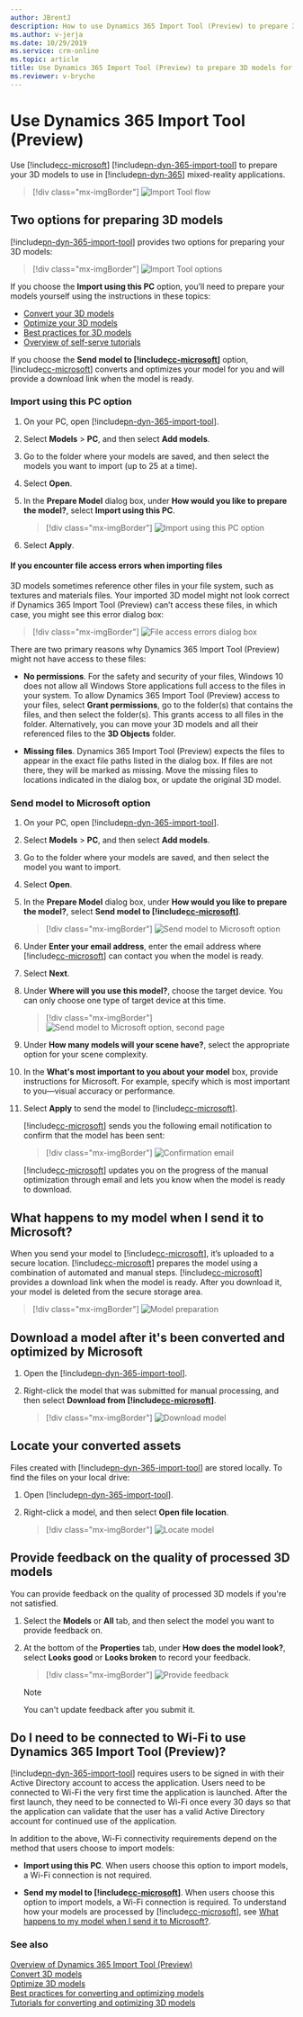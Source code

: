```yaml
---
author: JBrentJ
description: How to use Dynamics 365 Import Tool (Preview) to prepare 3D models for Dynamics 365 mixed-reality applications
ms.author: v-jerja
ms.date: 10/29/2019
ms.service: crm-online
ms.topic: article
title: Use Dynamics 365 Import Tool (Preview) to prepare 3D models for Dynamics 365 mixed-reality applications
ms.reviewer: v-brycho
---
```


# Use Dynamics 365 Import Tool (Preview)

Use [!include[cc-microsoft](../includes/cc-microsoft.md)] [!include[pn-dyn-365-import-tool](../includes/pn-dyn-365-import-tool.md)] to prepare your 3D models to use in [!include[pn-dyn-365](../includes/pn-dyn-365.md)] mixed-reality applications. 

> [!div class="mx-imgBorder"]
> ![Import Tool flow](media/import-tool-flow.png "Import Tool flow") 

## Two options for preparing 3D models

[!include[pn-dyn-365-import-tool](../includes/pn-dyn-365-import-tool.md)] provides two options for preparing your 3D models: 

> [!div class="mx-imgBorder"]
> ![Import Tool options](media/import-tool-options.PNG "Import Tool options") 
 
If you choose the **Import using this PC** option, you’ll need to prepare your models yourself using the instructions in these topics:

- [Convert your 3D models](convert-models.md)
- [Optimize your 3D models](optimize-models.md)
- [Best practices for 3D models](best-practices.md)
- [Overview of self-serve tutorials](tutorials-overview.md)

If you choose the **Send model to [!include[cc-microsoft](../includes/cc-microsoft.md)]** option, [!include[cc-microsoft](../includes/cc-microsoft.md)] converts and optimizes your model for you and will provide a download link when the model is ready.

### Import using this PC option

1.	On your PC, open [!include[pn-dyn-365-import-tool](../includes/pn-dyn-365-import-tool.md)].

2.	Select **Models** > **PC**, and then select **Add models**.

3.	Go to the folder where your models are saved, and then select the models you want to import (up to 25 at a time).

4.	Select **Open**.

5.	In the **Prepare Model** dialog box, under **How would you like to prepare the model?**, select **Import using this PC**.

    > [!div class="mx-imgBorder"]
    > ![Import using this PC option](media/import-using-pc-option.PNG "Import using this PC option") 

6.	Select **Apply**.

#### If you encounter file access errors when importing files

3D models sometimes reference other files in your file system, such as textures and materials files. Your imported 3D model might not look correct if Dynamics 365 Import Tool (Preview) can’t access these files, in which case, you might see this error dialog box:

> [!div class="mx-imgBorder"]
> ![File access errors dialog box](media/file-access-errors.PNG "File access errors dialog box") 

There are two primary reasons why Dynamics 365 Import Tool (Preview) might not have access to these files:

- **No permissions**. For the safety and security of your files, Windows 10 does not allow all Windows Store applications full access to the files in your system. To allow Dynamics 365 Import Tool (Preview) access to your files, select **Grant permissions**, go to the folder(s) that contains the files, and then select the folder(s). This grants access to all files in the folder. Alternatively, you can move your 3D models and all their referenced files to the **3D Objects** folder.

- **Missing files**. Dynamics 365 Import Tool (Preview) expects the files to appear in the exact file paths listed in the dialog box. If files are not there, they will be marked as missing. Move the missing files to locations indicated in the dialog box, or update the original 3D model.

### Send model to Microsoft option

1.	On your PC, open [!include[pn-dyn-365-import-tool](../includes/pn-dyn-365-import-tool.md)].

2.	Select **Models** > **PC**, and then select **Add models**.

3.	Go to the folder where your models are saved, and then select the model you want to import.

4.	Select **Open**.
 
5.	In the **Prepare Model** dialog box, under **How would you like to prepare the model?**, select **Send model to [!include[cc-microsoft](../includes/cc-microsoft.md)]**.

    > [!div class="mx-imgBorder"]
    > ![Send model to Microsoft option](media/send-model-microsoft-a.png "Send model to Microsoft option")

6.	Under **Enter your email address**, enter the email address where [!include[cc-microsoft](../includes/cc-microsoft.md)] can contact you when the model is ready.

7. Select **Next**.     

8.	Under **Where will you use this model?**, choose the target device. You can only choose one type of target device at this time.

    > [!div class="mx-imgBorder"]
    > ![Send model to Microsoft option, second page](media/send-model-microsoft-2.png "Send model to Microsoft option")

9.	Under **How many models will your scene have?**, select the appropriate option for your scene complexity. 

10. In the **What's most important to you about your model** box, provide instructions for Microsoft. For example, specify which is most important to you—visual accuracy or performance.

11.	Select **Apply** to send the model to [!include[cc-microsoft](../includes/cc-microsoft.md)].

    [!include[cc-microsoft](../includes/cc-microsoft.md)] sends you the following email notification to confirm that the model has been sent:
    
    > [!div class="mx-imgBorder"]
    > ![Confirmation email](media/confirmation-email.PNG "Confirmation email") 

    [!include[cc-microsoft](../includes/cc-microsoft.md)] updates you on the progress of the manual optimization through email and lets you know when the model is ready to download.

## What happens to my model when I send it to Microsoft?

When you send your model to [!include[cc-microsoft](../includes/cc-microsoft.md)], it’s uploaded to a secure location. [!include[cc-microsoft](../includes/cc-microsoft.md)] prepares the model using a combination of automated and manual steps. [!include[cc-microsoft](../includes/cc-microsoft.md)] provides a download link when the model is ready. After you download it, your model is deleted from the secure storage area.  

> [!div class="mx-imgBorder"]
> ![Model preparation](media/what-happens.png "Model preparation") 

## Download a model after it's been converted and optimized by Microsoft

1.	Open the [!include[pn-dyn-365-import-tool](../includes/pn-dyn-365-import-tool.md)].

2.	Right-click the model that was submitted for manual processing, and then select **Download from [!include[cc-microsoft](../includes/cc-microsoft.md)]**.

    > [!div class="mx-imgBorder"]
    > ![Download model](media/download-model.PNG "Download model") 

## Locate your converted assets

Files created with [!include[pn-dyn-365-import-tool](../includes/pn-dyn-365-import-tool.md)] are stored locally. To find the files on your local drive:

1.	Open [!include[pn-dyn-365-import-tool](../includes/pn-dyn-365-import-tool.md)].

2.	Right-click a model, and then select **Open file location**.

    > [!div class="mx-imgBorder"]
    > ![Locate model](media/locate-model.PNG "Locate model")

## Provide feedback on the quality of processed 3D models

You can provide feedback on the quality of processed 3D models if you're not satisfied.

1.	Select the **Models** or **All** tab, and then select the model you want to provide feedback on.

2.	At the bottom of the **Properties** tab, under **How does the model look?**, select **Looks good** or **Looks broken** to record your feedback.

    > [!div class="mx-imgBorder"]
    > ![Provide feedback](media/feedback.PNG "Provide feedback") 

    > [!NOTE] 
    > You can't update feedback after you submit it.

## Do I need to be connected to Wi-Fi to use Dynamics 365 Import Tool (Preview)?

[!include[pn-dyn-365-import-tool](../includes/pn-dyn-365-import-tool.md)] requires users to be signed in with their Active Directory account to access the application. Users need to be connected to Wi-Fi the very first time the application is launched. After the first launch, they need to be connected to Wi-Fi once every 30 days so that the application can validate that the user has a valid Active Directory account for continued use of the application.

In addition to the above, Wi-Fi connectivity requirements depend on the method that users choose to import models:

- **Import using this PC**. When users choose this option to import models, a Wi-Fi connection is not required.

- **Send my model to [!include[cc-microsoft](../includes/cc-microsoft.md)]**. When users choose this option to import models, a Wi-Fi connection is required. To understand how your models are processed by [!include[cc-microsoft](../includes/cc-microsoft.md)], see [What happens to my model when I send it to Microsoft?](https://docs.microsoft.com/dynamics365/mixed-reality/import-tool/import-tool#what-happens-to-my-model-when-i-send-it-to-microsoft). 

### See also
[Overview of Dynamics 365 Import Tool (Preview)](index.md)<br>
[Convert 3D models](convert-models.md)<br>
[Optimize 3D models](optimize-models.md)<br>
[Best practices for converting and optimizing models](best-practices.md)<br>
[Tutorials for converting and optimizing 3D models](tutorials-overview.md)<br>



